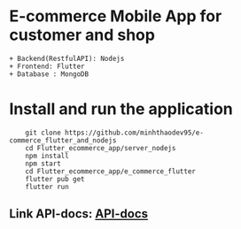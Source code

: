 # E-commerce Mobile App for customer and shop
    + Backend(RestfulAPI): Nodejs  
    + Frontend: Flutter
    + Database : MongoDB
# Install and run the application


        git clone https://github.com/minhthaodev95/e-commerce_flutter_and_nodejs
        cd Flutter_ecommerce_app/server_nodejs
        npm install
        npm start
        cd Flutter_ecommerce_app/e_commerce_flutter
        flutter pub get
        flutter run

## Link API-docs: [API-docs](http://localhost:3000/api-docs)

